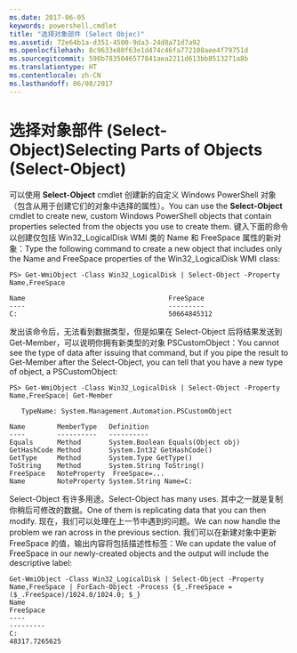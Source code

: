 ```yaml
---
ms.date: 2017-06-05
keywords: powershell,cmdlet
title: "选择对象部件 (Select Objec)"
ms.assetid: 72e64b1a-d351-4500-9da3-24d8a71d7a92
ms.openlocfilehash: 8c9633e80f63e1d474c46fa772108aee4f79751d
ms.sourcegitcommit: 598b7835046577841aea2211d613bb8513271a8b
ms.translationtype: HT
ms.contentlocale: zh-CN
ms.lasthandoff: 06/08/2017
---
```

# <a name="selecting-parts-of-objects-select-object"></a><span data-ttu-id="a25a3-103">选择对象部件 (Select-Object)</span><span class="sxs-lookup"><span data-stu-id="a25a3-103">Selecting Parts of Objects (Select-Object)</span></span>
<span data-ttu-id="a25a3-104">可以使用 **Select-Object** cmdlet 创建新的自定义 Windows PowerShell 对象（包含从用于创建它们的对象中选择的属性）。</span><span class="sxs-lookup"><span data-stu-id="a25a3-104">You can use the **Select-Object** cmdlet to create new, custom Windows PowerShell objects that contain properties selected from the objects you use to create them.</span></span> <span data-ttu-id="a25a3-105">键入下面的命令以创建仅包括 Win32_LogicalDisk WMI 类的 Name 和 FreeSpace 属性的新对象：</span><span class="sxs-lookup"><span data-stu-id="a25a3-105">Type the following command to create a new object that includes only the Name and FreeSpace properties of the Win32_LogicalDisk WMI class:</span></span>

```
PS> Get-WmiObject -Class Win32_LogicalDisk | Select-Object -Property Name,FreeSpace

Name                                    FreeSpace
----                                    ---------
C:                                      50664845312
```

<span data-ttu-id="a25a3-106">发出该命令后，无法看到数据类型，但是如果在 Select-Object 后将结果发送到 Get-Member，可以说明你拥有新类型的对象 PSCustomObject：</span><span class="sxs-lookup"><span data-stu-id="a25a3-106">You cannot see the type of data after issuing that command, but if you pipe the result to Get-Member after the Select-Object, you can tell that you have a new type of object, a PSCustomObject:</span></span>

```
PS> Get-WmiObject -Class Win32_LogicalDisk | Select-Object -Property Name,FreeSpace| Get-Member

   TypeName: System.Management.Automation.PSCustomObject

Name        MemberType   Definition
----        ----------   ----------
Equals      Method       System.Boolean Equals(Object obj)
GetHashCode Method       System.Int32 GetHashCode()
GetType     Method       System.Type GetType()
ToString    Method       System.String ToString()
FreeSpace   NoteProperty  FreeSpace=...
Name        NoteProperty System.String Name=C:
```

<span data-ttu-id="a25a3-107">Select-Object 有许多用途。</span><span class="sxs-lookup"><span data-stu-id="a25a3-107">Select-Object has many uses.</span></span> <span data-ttu-id="a25a3-108">其中之一就是复制你稍后可修改的数据。</span><span class="sxs-lookup"><span data-stu-id="a25a3-108">One of them is replicating data that you can then modify.</span></span> <span data-ttu-id="a25a3-109">现在，我们可以处理在上一节中遇到的问题。</span><span class="sxs-lookup"><span data-stu-id="a25a3-109">We can now handle the problem we ran across in the previous section.</span></span> <span data-ttu-id="a25a3-110">我们可以在新建对象中更新 FreeSpace 的值，输出内容将包括描述性标签：</span><span class="sxs-lookup"><span data-stu-id="a25a3-110">We can update the value of FreeSpace in our newly-created objects and the output will include the descriptive label:</span></span>

```
Get-WmiObject -Class Win32_LogicalDisk | Select-Object -Property Name,FreeSpace | ForEach-Object -Process {$_.FreeSpace = ($_.FreeSpace)/1024.0/1024.0; $_}
Name                                                                  FreeSpace
----                                                                  ---------
C:                                                                48317.7265625
```

